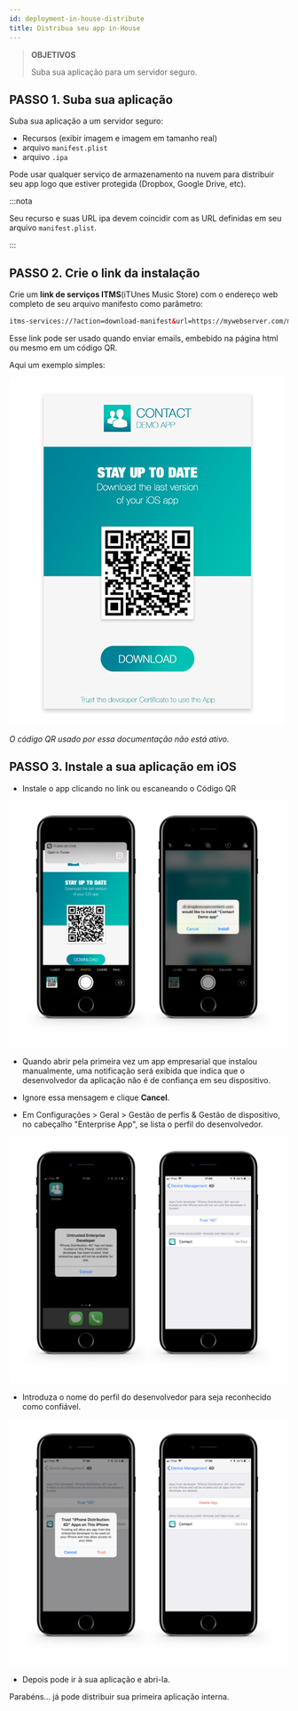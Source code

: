 ```yaml
---
id: deployment-in-house-distribute
title: Distribua seu app in-House
---
```


> **OBJETIVOS**
> 
> Suba sua aplicação para um servidor seguro.


## PASSO 1. Suba sua aplicação

Suba sua aplicação a um servidor seguro:

* Recursos (exibir imagem e imagem em tamanho real)
* arquivo `manifest.plist`
* arquivo `.ipa`

Pode usar qualquer serviço de armazenamento na nuvem para distribuir seu app logo que estiver protegida (Dropbox, Google Drive, etc).

:::nota

Seu recurso e suas URL ipa devem coincidir com as URL definidas em seu arquivo `manifest.plist`.

:::

## PASSO 2. Crie o link da instalação

Crie um **link de serviços ITMS**(iTUnes Music Store) com o endereço web completo de seu arquivo manifesto como parâmetro:

```html
itms-services://?action=download-manifest&url=https://mywebserver.com/manifest.plist

```

Esse link pode ser usado quando enviar emails, embebido na página html ou  mesmo em  um código QR.

Aqui um exemplo simples:

![Contact demo app install](img/Contact-demo-app-install.png)

*O código QR usado por essa documentação não está ativo.*

## PASSO 3. Instale a sua aplicação em iOS

* Instale o app clicando no link ou escaneando o Código QR

![Scan and install](img/Scan-and-install.png)

* Quando abrir pela primeira vez um app empresarial que instalou manualmente, uma notificação será exibida que indica que o desenvolvedor da aplicação não é de confiança em seu dispositivo.

* Ignore essa mensagem e clique **Cancel**.

* Em Configurações > Geral > Gestão de perfis & Gestão de dispositivo, no cabeçalho "Enterprise App", se lista o perfil do desenvolvedor.

![Untrust developer](img/Untrust-developer.png)

* Introduza o nome do perfil do desenvolvedor para seja reconhecido como confiável.

![Trust-confirmation](img/Trust-confirmation.png)

* Depois pode ir à sua aplicação e abri-la.

Parabéns... já pode distribuir sua primeira aplicação interna.
